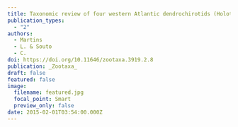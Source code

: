 ```yaml
---
title: Taxonomic review of four western Atlantic dendrochirotids (Holothuroidea) with the description of a new Brazilian cucumariid species and designation of neotypes
publication_types:
  - "2"
authors:
  - Martins
  - L. & Souto
  - C. 
doi: https://doi.org/10.11646/zootaxa.3919.2.8
publication: _Zootaxa_
draft: false
featured: false
image:
  filename: featured.jpg
  focal_point: Smart
  preview_only: false
date: 2015-02-01T03:54:00.000Z
---
```

